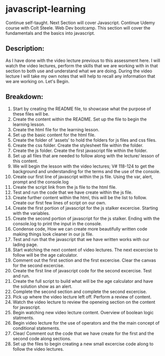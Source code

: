 # javascript-learning
Continue self-taught. Next Section will cover Javascript. Continue Udemy course with Colt Steele. Web Dev bootcamp.
This section will cover the fundamentals and the basics into javascript.

## Description: 
As I have done with the video lecture previous to this assessment here. I will watch the video lectures, perform the skills that we are working with in that section to both use and understand what we are doing. During the video lecture I will take my own notes that will help to recall any information that we are working on. 
Let's Begin.

## Breakdown:
1. Start by creating the README file, to showcase what the purpose of these files will be.
2. Create the content within the README. Set up the file to begin the learning lesson.
3. Create the html file for the learning lesson. 
4. Set up the basic content for the html file.
5. Create the folder of 'assets' to hold the folders for js files and css files.
6. Create the css folder. Create the stylesheet file within the folder.
7. Create the js folder. Create the first javascript file within the folder.
8. Set up all files that are needed to follow along with the lecture/ lesson of this content.
9. We will begin the lesson with the video lectures; V# 118-124 to get the background and understanding for the terms and the use of the console. 
10. Create our first line of javascript within the js file. Using the var, alert, prompt and the console.log
11. Create the script link from the js file to the html file.
12. Test and run the code that we have create within the js file.
13. Create further content within the html, this will be the list to follow. Create our first few lines of script on our own.
14. Create the first portion of javascript for the js stalker excercise. Starting with the variables.
15. Create the second portion of javascript for the js stalker. Ending with the console.log to print the input in the console.
16. Condense code, How we can create more beautifully written code making things look cleaner in our js file. 
17. Test and run that the javascript that we have written works with our lading page.
18. Start watching the next content of video lectures. The next excercise to follow will be the age calculator.
19. Comment out the first section and the first excercise. Clear the canvas for the second excercise.
20. Create the first line of javascript code for the second excercise. Test and run. 
21. Create the full script to build what will be the age calculator and have the solution show as an alert.
22. Complete the second section and complete the second excercise.
23. Pick up where the video lecture left off. Perform a review of content. 
24. Watch the video lecture to review the openeing section on the content for javascript.
25. Begin watching new video lecture content. Overview of boolean logic statments.
26. Begin video lecture for the use of operators and the the main concept of conditional statements.
27. Clear/ Comment out the code that we have create for the first and the second code along sections.
28. Set up the files to begin creating a new small excercise code along to follow the video lectures.

